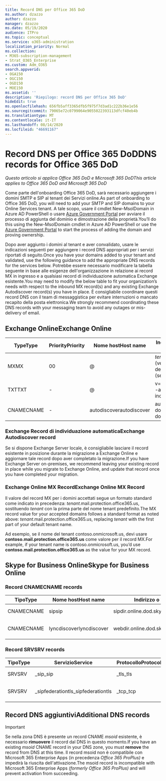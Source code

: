```yaml
---
title: Record DNS per Office 365 DoD
ms.author: dzazzo
author: dzazzo
manager: dzazzo
ms.date: 05/19/2020
audience: ITPro
ms.topic: conceptual
ms.service: o365-administration
localization_priority: Normal
ms.collection:
- M365-subscription-management
- Strat_O365_Enterprise
ms.custom: Adm_O365
search.appverid:
- OGA150
- OGC150
- OGD150
- MOE150
ms.assetid: ''
description: 'Riepilogo: record DNS per Office 365 DoD'
hideEdit: true
ms.openlocfilehash: 656fb5aff3365dfb5f975f7d3ad1c222b36e1e56
ms.sourcegitcommit: 79065e72c0799064e9055022393113dfcf40eb4b
ms.translationtype: MT
ms.contentlocale: it-IT
ms.lasthandoff: 08/14/2020
ms.locfileid: "46691167"
---
```

# <a name="dns-records-for-office-365-dod"></a><span data-ttu-id="220e7-103">Record DNS per Office 365 DoD</span><span class="sxs-lookup"><span data-stu-id="220e7-103">DNS records for Office 365 DoD</span></span>

<span data-ttu-id="220e7-104">*Questo articolo si applica Office 365 DoD e Microsoft 365 DoD*</span><span class="sxs-lookup"><span data-stu-id="220e7-104">*This article applies to Office 365 DoD and Microsoft 365 DoD*</span></span>

<span data-ttu-id="220e7-105">Come parte dell'onboarding Office 365 DoD, sarà necessario aggiungere i domini SMTP e SIP al tenant dei Servizi online.</span><span class="sxs-lookup"><span data-stu-id="220e7-105">As part of onboarding to Office 365 DoD, you will need to add your SMTP and SIP domains to your Online Services tenant.</span></span>  <span data-ttu-id="220e7-106">A tale scopo, usare il cmdlet New-MsolDomain in Azure AD PowerShell o usare [Azure Government Portal](https://portal.azure.us) per avviare il processo di aggiunta del dominio e dimostrazione della proprietà.</span><span class="sxs-lookup"><span data-stu-id="220e7-106">You’ll do this using the New-MsolDomain cmdlet in Azure AD PowerShell or use the [Azure Government Portal](https://portal.azure.us) to start the process of adding the domain and proving ownership.</span></span>

<span data-ttu-id="220e7-107">Dopo aver aggiunto i domini al tenant e aver convalidato, usare le indicazioni seguenti per aggiungere i record DNS appropriati per i servizi riportati di seguito.</span><span class="sxs-lookup"><span data-stu-id="220e7-107">Once you have your domains added to your tenant and validated, use the following guidance to add the appropriate DNS records for the services below.</span></span>  <span data-ttu-id="220e7-108">Potrebbe essere necessario modificare la tabella seguente in base alle esigenze dell'organizzazione in relazione ai record MX in ingresso e a qualsiasi record di individuazione automatica Exchange esistente.</span><span class="sxs-lookup"><span data-stu-id="220e7-108">You may need to modify the below table to fit your organization’s needs with respect to the inbound MX record(s) and any existing Exchange Autodiscover record(s) you have in place.</span></span>  <span data-ttu-id="220e7-109">È consigliabile coordinare questi record DNS con il team di messaggistica per evitare interruzioni o mancato recapito della posta elettronica.</span><span class="sxs-lookup"><span data-stu-id="220e7-109">We strongly recommend coordinating these DNS records with your messaging team to avoid any outages or mis-delivery of email.</span></span>

## <a name="exchange-online"></a><span data-ttu-id="220e7-110">Exchange Online</span><span class="sxs-lookup"><span data-stu-id="220e7-110">Exchange Online</span></span>

| <span data-ttu-id="220e7-111">Type</span><span class="sxs-lookup"><span data-stu-id="220e7-111">Type</span></span> | <span data-ttu-id="220e7-112">Priority</span><span class="sxs-lookup"><span data-stu-id="220e7-112">Priority</span></span> | <span data-ttu-id="220e7-113">Nome host</span><span class="sxs-lookup"><span data-stu-id="220e7-113">Host name</span></span> | <span data-ttu-id="220e7-114">Indirizzo o valore di puntamento</span><span class="sxs-lookup"><span data-stu-id="220e7-114">Points to address or value</span></span> | <span data-ttu-id="220e7-115">TTL</span><span class="sxs-lookup"><span data-stu-id="220e7-115">TTL</span></span> |
| --- | --- | --- | --- | --- |
| <span data-ttu-id="220e7-116">MX</span><span class="sxs-lookup"><span data-stu-id="220e7-116">MX</span></span> | <span data-ttu-id="220e7-117">0</span><span class="sxs-lookup"><span data-stu-id="220e7-117">0</span></span> | @ | <span data-ttu-id="220e7-118">*tenant*.mail.protection.office365.us (vedere di seguito per ulteriori dettagli)</span><span class="sxs-lookup"><span data-stu-id="220e7-118">*tenant*.mail.protection.office365.us (see below for additional details)</span></span> | <span data-ttu-id="220e7-119">1 Hour</span><span class="sxs-lookup"><span data-stu-id="220e7-119">1 Hour</span></span> |
| <span data-ttu-id="220e7-120">TXT</span><span class="sxs-lookup"><span data-stu-id="220e7-120">TXT</span></span> | - | @ | <span data-ttu-id="220e7-121">v=spf1 include:spf.protection.office365.us -all</span><span class="sxs-lookup"><span data-stu-id="220e7-121">v=spf1 include:spf.protection.office365.us -all</span></span> | <span data-ttu-id="220e7-122">1 ora</span><span class="sxs-lookup"><span data-stu-id="220e7-122">1 Hour</span></span> |
| <span data-ttu-id="220e7-123">CNAME</span><span class="sxs-lookup"><span data-stu-id="220e7-123">CNAME</span></span> | - | <span data-ttu-id="220e7-124">autodiscover</span><span class="sxs-lookup"><span data-stu-id="220e7-124">autodiscover</span></span> | <span data-ttu-id="220e7-125">autodiscover-dod.office365.us</span><span class="sxs-lookup"><span data-stu-id="220e7-125">autodiscover-dod.office365.us</span></span> | <span data-ttu-id="220e7-126">1 Hour</span><span class="sxs-lookup"><span data-stu-id="220e7-126">1 Hour</span></span> |

### <a name="exchange-autodiscover-record"></a><span data-ttu-id="220e7-127">Exchange Record di individuazione automatica</span><span class="sxs-lookup"><span data-stu-id="220e7-127">Exchange Autodiscover record</span></span>

<span data-ttu-id="220e7-128">Se si dispone Exchange Server locale, è consigliabile lasciare il record esistente in posizione durante la migrazione a Exchange Online e aggiornare tale record dopo aver completato la migrazione.</span><span class="sxs-lookup"><span data-stu-id="220e7-128">If you have Exchange Server on-premises, we recommend leaving your existing record in place while you migrate to Exchange Online, and update that record once you have completed your migration.</span></span>

### <a name="exchange-online-mx-record"></a><span data-ttu-id="220e7-129">Exchange Online MX Record</span><span class="sxs-lookup"><span data-stu-id="220e7-129">Exchange Online MX Record</span></span>

<span data-ttu-id="220e7-130">Il valore del record MX per i domini accettati segue un formato standard come indicato in precedenza: *tenant*.mail.protection.office365.us, sostituendo *tenant* con la prima parte del nome tenant predefinito.</span><span class="sxs-lookup"><span data-stu-id="220e7-130">The MX record value for your accepted domains follows a standard format as noted above: *tenant*.mail.protection.office365.us, replacing *tenant* with the first part of your default tenant name.</span></span>

<span data-ttu-id="220e7-131">Ad esempio, se il nome del tenant contoso.onmicrosoft.us, devi usare **contoso.mail.protection.office365.us** come valore per il record MX.</span><span class="sxs-lookup"><span data-stu-id="220e7-131">For example, if your tenant name is contoso.onmicrosoft.us, you’d use **contoso.mail.protection.office365.us** as the value for your MX record.</span></span>

## <a name="skype-for-business-online"></a><span data-ttu-id="220e7-132">Skype for Business Online</span><span class="sxs-lookup"><span data-stu-id="220e7-132">Skype for Business Online</span></span>

### <a name="cname-records"></a><span data-ttu-id="220e7-133">Record CNAME</span><span class="sxs-lookup"><span data-stu-id="220e7-133">CNAME records</span></span>

| <span data-ttu-id="220e7-134">Tipo</span><span class="sxs-lookup"><span data-stu-id="220e7-134">Type</span></span> | <span data-ttu-id="220e7-135">Nome host</span><span class="sxs-lookup"><span data-stu-id="220e7-135">Host name</span></span> | <span data-ttu-id="220e7-136">Indirizzo o valore di puntamento</span><span class="sxs-lookup"><span data-stu-id="220e7-136">Points to address or value</span></span> | <span data-ttu-id="220e7-137">TTL</span><span class="sxs-lookup"><span data-stu-id="220e7-137">TTL</span></span> |
| --- | --- | --- | --- |
| <span data-ttu-id="220e7-138">CNAME</span><span class="sxs-lookup"><span data-stu-id="220e7-138">CNAME</span></span> | <span data-ttu-id="220e7-139">sip</span><span class="sxs-lookup"><span data-stu-id="220e7-139">sip</span></span> | <span data-ttu-id="220e7-140">sipdir.online.dod.skypeforbusiness.us</span><span class="sxs-lookup"><span data-stu-id="220e7-140">sipdir.online.dod.skypeforbusiness.us</span></span> | <span data-ttu-id="220e7-141">1 ora</span><span class="sxs-lookup"><span data-stu-id="220e7-141">1 Hour</span></span> |
| <span data-ttu-id="220e7-142">CNAME</span><span class="sxs-lookup"><span data-stu-id="220e7-142">CNAME</span></span> | <span data-ttu-id="220e7-143">lyncdiscover</span><span class="sxs-lookup"><span data-stu-id="220e7-143">lyncdiscover</span></span> | <span data-ttu-id="220e7-144">webdir.online.dod.skypeforbusiness.us</span><span class="sxs-lookup"><span data-stu-id="220e7-144">webdir.online.dod.skypeforbusiness.us</span></span> | <span data-ttu-id="220e7-145">1 Hour</span><span class="sxs-lookup"><span data-stu-id="220e7-145">1 Hour</span></span> | 

### <a name="srv-records"></a><span data-ttu-id="220e7-146">Record SRV</span><span class="sxs-lookup"><span data-stu-id="220e7-146">SRV records</span></span>

| <span data-ttu-id="220e7-147">Tipo</span><span class="sxs-lookup"><span data-stu-id="220e7-147">Type</span></span> | <span data-ttu-id="220e7-148">Servizio</span><span class="sxs-lookup"><span data-stu-id="220e7-148">Service</span></span> | <span data-ttu-id="220e7-149">Protocollo</span><span class="sxs-lookup"><span data-stu-id="220e7-149">Protocol</span></span> | <span data-ttu-id="220e7-150">Porta</span><span class="sxs-lookup"><span data-stu-id="220e7-150">Port</span></span> | <span data-ttu-id="220e7-151">Peso</span><span class="sxs-lookup"><span data-stu-id="220e7-151">Weight</span></span> | <span data-ttu-id="220e7-152">Priorità</span><span class="sxs-lookup"><span data-stu-id="220e7-152">Priority</span></span> | <span data-ttu-id="220e7-153">Nome</span><span class="sxs-lookup"><span data-stu-id="220e7-153">Name</span></span> | <span data-ttu-id="220e7-154">Destinazione</span><span class="sxs-lookup"><span data-stu-id="220e7-154">Target</span></span> | <span data-ttu-id="220e7-155">TTL</span><span class="sxs-lookup"><span data-stu-id="220e7-155">TTL</span></span> |
| --- | --- | --- | --- | --- | --- | --- | --- | --- |
| <span data-ttu-id="220e7-156">SRV</span><span class="sxs-lookup"><span data-stu-id="220e7-156">SRV</span></span> | <span data-ttu-id="220e7-157">\_sip</span><span class="sxs-lookup"><span data-stu-id="220e7-157">\_sip</span></span> | <span data-ttu-id="220e7-158">\_tls</span><span class="sxs-lookup"><span data-stu-id="220e7-158">\_tls</span></span> | <span data-ttu-id="220e7-159">443</span><span class="sxs-lookup"><span data-stu-id="220e7-159">443</span></span> | <span data-ttu-id="220e7-160">1</span><span class="sxs-lookup"><span data-stu-id="220e7-160">1</span></span> | <span data-ttu-id="220e7-161">100</span><span class="sxs-lookup"><span data-stu-id="220e7-161">100</span></span> | @ | <span data-ttu-id="220e7-162">sipdir.online.dod.skypeforbusiness.us</span><span class="sxs-lookup"><span data-stu-id="220e7-162">sipdir.online.dod.skypeforbusiness.us</span></span> | <span data-ttu-id="220e7-163">1 ora</span><span class="sxs-lookup"><span data-stu-id="220e7-163">1 Hour</span></span> |
| <span data-ttu-id="220e7-164">SRV</span><span class="sxs-lookup"><span data-stu-id="220e7-164">SRV</span></span> | <span data-ttu-id="220e7-165">\_sipfederationtls</span><span class="sxs-lookup"><span data-stu-id="220e7-165">\_sipfederationtls</span></span> | <span data-ttu-id="220e7-166">\_tcp</span><span class="sxs-lookup"><span data-stu-id="220e7-166">\_tcp</span></span> | <span data-ttu-id="220e7-167">5061</span><span class="sxs-lookup"><span data-stu-id="220e7-167">5061</span></span> | <span data-ttu-id="220e7-168">1</span><span class="sxs-lookup"><span data-stu-id="220e7-168">1</span></span> | <span data-ttu-id="220e7-169">100</span><span class="sxs-lookup"><span data-stu-id="220e7-169">100</span></span> | @ | <span data-ttu-id="220e7-170">sipfed.online.dod.skypeforbusiness.us</span><span class="sxs-lookup"><span data-stu-id="220e7-170">sipfed.online.dod.skypeforbusiness.us</span></span> | <span data-ttu-id="220e7-171">1 Hour</span><span class="sxs-lookup"><span data-stu-id="220e7-171">1 Hour</span></span> |

## <a name="additional-dns-records"></a><span data-ttu-id="220e7-172">Record DNS aggiuntivi</span><span class="sxs-lookup"><span data-stu-id="220e7-172">Additional DNS records</span></span>

> [!IMPORTANT]
> <span data-ttu-id="220e7-173">Se nella zona DNS è presente un record CNAME *msoid* esistente, è necessario **rimuovere** il record dal DNS in questo momento.</span><span class="sxs-lookup"><span data-stu-id="220e7-173">If you have an existing *msoid* CNAME record in your DNS zone, you must **remove** the record from DNS at this time.</span></span>  <span data-ttu-id="220e7-174">Il record msoid non è compatibile con Microsoft 365 Enterprise Apps (in precedenza *Office 365 ProPlus)* e impedirà la riuscita dell'attivazione.</span><span class="sxs-lookup"><span data-stu-id="220e7-174">The msoid record is incompatible with Microsoft 365 Enterprise Apps *(formerly Office 365 ProPlus)* and will prevent activation from succeeding.</span></span>
